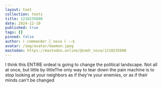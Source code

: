 ```yaml
---
layout: toot
collection: toots
title: 1210235600
date: 2024-12-10
published: true
tags: []
pinned: false
author: ⸸ commander ░ nova ⸸ :~$
avatar: /img/avatar/daemon.jpeg
mastodon: https://mastodon.online/@cmdr_nova/1210235600
---
```


I think this ENTIRE ordeal is going to change the political landscape. Not all at once, but little by littleThe only way to tear down the pain machine is to stop looking at your neighbors as if they're your enemies, or as if their minds can't be changed
